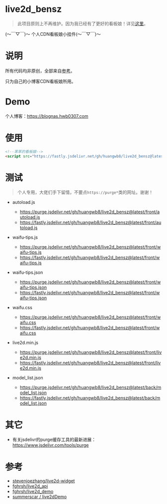 # live2d_bensz

> 此项目原则上不再维护。因为我已经有了更好的看板娘！详见[这里](https://github.com/huangwb8/live2dyy)。

 (～￣▽￣)～ 个人CDN看板娘小挂件(～￣▽￣)～ 

# 说明

所有代码均非原创，全部来自[参考](#参考)。

只为自己的小博客CDN看板娘所用。

# Demo

个人博客：https://blognas.hwb0307.com

# 使用

```html
<!--苯苯的看板娘-->
<script src="https://fastly.jsdelivr.net/gh/huangwb8/live2d_bensz@latest/front/autoload.js"></script>
```

# 测试

> 个人专用，大佬们手下留情，不要点`https://purge*`类的网址。谢谢！

+ autoload.js
  + https://purge.jsdelivr.net/gh/huangwb8/live2d_bensz@latest/front/autoload.js
  + https://fastly.jsdelivr.net/gh/huangwb8/live2d_bensz@latest/front/autoload.js
+ waifu-tips.js
  + https://purge.jsdelivr.net/gh/huangwb8/live2d_bensz@latest/front/waifu-tips.js
  + https://fastly.jsdelivr.net/gh/huangwb8/live2d_bensz@latest/front/waifu-tips.js
+ waifu-tips.json
  + https://purge.jsdelivr.net/gh/huangwb8/live2d_bensz@latest/front/waifu-tips.json
  + https://fastly.jsdelivr.net/gh/huangwb8/live2d_bensz@latest/front/waifu-tips.json
+ waifu.css
  + https://purge.jsdelivr.net/gh/huangwb8/live2d_bensz@latest/front/waifu.css
  + https://fastly.jsdelivr.net/gh/huangwb8/live2d_bensz@latest/front/waifu.css

+ live2d.min.js
  + https://purge.jsdelivr.net/gh/huangwb8/live2d_bensz@latest/front/live2d.min.js
  + https://fastly.jsdelivr.net/gh/huangwb8/live2d_bensz@latest/front/live2d.min.js
+ model_list.json
  + https://purge.jsdelivr.net/gh/huangwb8/live2d_bensz@latest/back/model_list.json
  + https://fastly.jsdelivr.net/gh/huangwb8/live2d_bensz@latest/back/model_list.json


# 其它

+ 有关jsdelivr的purge缓存工具的最新进展：https://www.jsdelivr.com/tools/purge

# 参考

+ [stevenjoezhang/live2d-widget](https://github.com/stevenjoezhang)
+ [fghrsh/live2d_api](https://github.com/fghrsh/live2d_api)
+ [fghrsh/live2d_demo](https://github.com/fghrsh/live2d_demo)
+ [summerscar / live2dDemo](https://github.com/summerscar/live2dDemo)